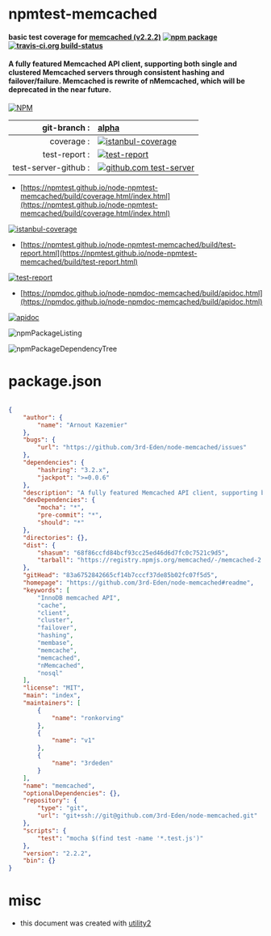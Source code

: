 # npmtest-memcached

#### basic test coverage for  [memcached (v2.2.2)](https://github.com/3rd-Eden/node-memcached#readme)  [![npm package](https://img.shields.io/npm/v/npmtest-memcached.svg?style=flat-square)](https://www.npmjs.org/package/npmtest-memcached) [![travis-ci.org build-status](https://api.travis-ci.org/npmtest/node-npmtest-memcached.svg)](https://travis-ci.org/npmtest/node-npmtest-memcached)

#### A fully featured Memcached API client, supporting both single and clustered Memcached servers through consistent hashing and failover/failure. Memcached is rewrite of nMemcached, which will be deprecated in the near future.

[![NPM](https://nodei.co/npm/memcached.png?downloads=true&downloadRank=true&stars=true)](https://www.npmjs.com/package/memcached)

| git-branch : | [alpha](https://github.com/npmtest/node-npmtest-memcached/tree/alpha)|
|--:|:--|
| coverage : | [![istanbul-coverage](https://npmtest.github.io/node-npmtest-memcached/build/coverage.badge.svg)](https://npmtest.github.io/node-npmtest-memcached/build/coverage.html/index.html)|
| test-report : | [![test-report](https://npmtest.github.io/node-npmtest-memcached/build/test-report.badge.svg)](https://npmtest.github.io/node-npmtest-memcached/build/test-report.html)|
| test-server-github : | [![github.com test-server](https://npmtest.github.io/node-npmtest-memcached/GitHub-Mark-32px.png)](https://npmtest.github.io/node-npmtest-memcached/build/app/index.html) | | build-artifacts : | [![build-artifacts](https://npmtest.github.io/node-npmtest-memcached/glyphicons_144_folder_open.png)](https://github.com/npmtest/node-npmtest-memcached/tree/gh-pages/build)|

- [https://npmtest.github.io/node-npmtest-memcached/build/coverage.html/index.html](https://npmtest.github.io/node-npmtest-memcached/build/coverage.html/index.html)

[![istanbul-coverage](https://npmtest.github.io/node-npmtest-memcached/build/screenCapture.buildCi.browser.%252Ftmp%252Fbuild%252Fcoverage.lib.html.png)](https://npmtest.github.io/node-npmtest-memcached/build/coverage.html/index.html)

- [https://npmtest.github.io/node-npmtest-memcached/build/test-report.html](https://npmtest.github.io/node-npmtest-memcached/build/test-report.html)

[![test-report](https://npmtest.github.io/node-npmtest-memcached/build/screenCapture.buildCi.browser.%252Ftmp%252Fbuild%252Ftest-report.html.png)](https://npmtest.github.io/node-npmtest-memcached/build/test-report.html)

- [https://npmdoc.github.io/node-npmdoc-memcached/build/apidoc.html](https://npmdoc.github.io/node-npmdoc-memcached/build/apidoc.html)

[![apidoc](https://npmdoc.github.io/node-npmdoc-memcached/build/screenCapture.buildCi.browser.%252Ftmp%252Fbuild%252Fapidoc.html.png)](https://npmdoc.github.io/node-npmdoc-memcached/build/apidoc.html)

![npmPackageListing](https://npmtest.github.io/node-npmtest-memcached/build/screenCapture.npmPackageListing.svg)

![npmPackageDependencyTree](https://npmtest.github.io/node-npmtest-memcached/build/screenCapture.npmPackageDependencyTree.svg)



# package.json

```json

{
    "author": {
        "name": "Arnout Kazemier"
    },
    "bugs": {
        "url": "https://github.com/3rd-Eden/node-memcached/issues"
    },
    "dependencies": {
        "hashring": "3.2.x",
        "jackpot": ">=0.0.6"
    },
    "description": "A fully featured Memcached API client, supporting both single and clustered Memcached servers through consistent hashing and failover/failure. Memcached is rewrite of nMemcached, which will be deprecated in the near future.",
    "devDependencies": {
        "mocha": "*",
        "pre-commit": "*",
        "should": "*"
    },
    "directories": {},
    "dist": {
        "shasum": "68f86ccfd84bcf93cc25ed46d6d7fc0c7521c9d5",
        "tarball": "https://registry.npmjs.org/memcached/-/memcached-2.2.2.tgz"
    },
    "gitHead": "83a6752842665cf14b7cccf37de85b02fc07f5d5",
    "homepage": "https://github.com/3rd-Eden/node-memcached#readme",
    "keywords": [
        "InnoDB memcached API",
        "cache",
        "client",
        "cluster",
        "failover",
        "hashing",
        "membase",
        "memcache",
        "memcached",
        "nMemcached",
        "nosql"
    ],
    "license": "MIT",
    "main": "index",
    "maintainers": [
        {
            "name": "ronkorving"
        },
        {
            "name": "v1"
        },
        {
            "name": "3rdeden"
        }
    ],
    "name": "memcached",
    "optionalDependencies": {},
    "repository": {
        "type": "git",
        "url": "git+ssh://git@github.com/3rd-Eden/node-memcached.git"
    },
    "scripts": {
        "test": "mocha $(find test -name '*.test.js')"
    },
    "version": "2.2.2",
    "bin": {}
}
```



# misc
- this document was created with [utility2](https://github.com/kaizhu256/node-utility2)

